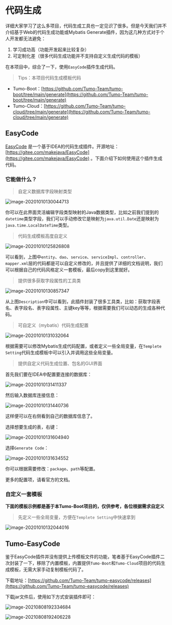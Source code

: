 # 代码生成

详细大家学习了这么多项目，代码生成工具也一定见识了很多。但是今天我们并不介绍基于Web的代码生成功能或Mybatis Generate插件，因为这几种方式对于个人开发都无法避免：

1. 学习成功高（功能开发起来比较复杂）
2. 可定制化差（很多代码生成功能并不支持自定义生成代码的模板）

在本项目中，综合了一下，使用`EasyCode`插件生成代码。

> Tips：本项目代码生成模板代码

- Tumo-Boot：[https://github.com/Tumo-Team/tumo-boot/tree/main/generate](https://github.com/Tumo-Team/tumo-boot/tree/main/generate)
- Tumo-Cloud：[https://github.com/Tumo-Team/tumo-cloud/tree/main/generate](https://github.com/Tumo-Team/tumo-cloud/tree/main/generate)

## EasyCode

[EasyCode](https://gitee.com/makejava/EasyCode) 是一个基于IDEA的代码生成插件。开源地址：[https://gitee.com/makejava/EasyCode](https://gitee.com/makejava/EasyCode) 。下面介绍下如何使用这个插件生成代码。

### 它能做什么？

> 自定义数据库字段映射类型

![image-20201010130044713](http://cdn.tycoding.cn/20201010130044.png)

你可以在此界面灵活编辑字段类型映射的Java数据类型，比如之前我们提到的`datetime`类型字段，我们可以手动修改它是映射为`java.util.Date`还是映射为`java.time.LocalDateTime`类型。

> 代码生成模板高度自定义

![image-20201010125826808](http://cdn.tycoding.cn/20201010125832.png)

可以看到，上图中`entity`、`dao`、`service`、`serviceImpl`、`controller`、`mapper.xml`层的代码都是可以自定义修改的，并且提供了详细的文档说明，我们可以根据自己的代码风格定义一套模板，最后copy到这里就好。

> 提供很多获取字段属性的工具类

![image-20201010130857347](http://cdn.tycoding.cn/20201010130857.png)

从上图`Description`中可以看到，此插件封装了很多工具类，比如：获取字段表名、表字段名、表字段属性、主键key等等，根据需要我们可以动态的生成各种代码。

> 可自定义（mybatis）代码生成配置

![image-20201010131032064](http://cdn.tycoding.cn/20201010131032.png)

根据需要可以修改Mybatis生成代码配置，或者定义一些全局变量，在`Templete Setting`代码生成模板中可以引入并调用这些全局变量。

> 提供自定义代码生成位置、包名的GUI界面

首先我们要在IDEA中配置要连接的数据库：

![image-20201010131411337](http://cdn.tycoding.cn/20201010131411.png)

然后输入数据库连接信息：

![image-20201010131440736](http://cdn.tycoding.cn/20201010131440.png)

这样便可以在右侧看到自己的数据库信息了。

选择想要生成的表，右键：

![image-20201010131604940](http://cdn.tycoding.cn/20201010131605.png)

选择`Generate Code`：

![image-20201010131634552](http://cdn.tycoding.cn/20201010131634.png)

你可以根据需要修改：`package`、`path`等配置。

更多的配置项，请看官方的文档。

### 自定义一套模板

**下面的模板示例都是基于本Tumo-Boot项目的，仅供参考，各位根据需求自定义**

> 先定义一些全局变量，方便在`Templete Setting`中快速拿到

![image-20201010132044016](http://cdn.tycoding.cn/20201010132044.png)



## Tumo-EasyCode

鉴于EasyCode插件并没有提供上传模板文件的功能，笔者基于EasyCode插件二次封装了一下，移除了内置模板，内置提供`Tumo-Boot`和`Tumo-Cloud`项目的代码生成模板，无需大家手动复制模板代码了。

下载地址：[https://github.com/Tumo-Team/tumo-easycode/releases](https://github.com/Tumo-Team/tumo-easycode/releases)

下载jar文件后，使用如下方式安装插件即可：

![image-20210808192334684](http://cdn.tycoding.cn/20210808192334.png)

![image-20210808192406228](http://cdn.tycoding.cn/20210808192406.png)




